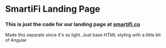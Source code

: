 # SmartiFi Landing Page

### This is just the code for our landing page at [smartifi.co](http://smartifi.co)

Made this separate since it's so light. Just base HTML styling with a little bit of Angular
